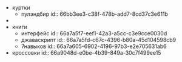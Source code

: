 - куртки
	- пулэндбир
	  id:: 66bb3ee3-c38f-478b-add7-8cd37c3e611b
-
- книги
	- интерфейс
	  id:: 66a7a5f7-eef1-42a3-a5cc-c3e9cce0030d
	- джаваскрипт
	  id:: 66a7a5fd-c67c-4396-b80a-45d104598cb9
	- 7навыков
	  id:: 66a7a605-6902-4196-97b3-e2e705631ab6
- кроссовки
  id:: 66a9048d-e0be-4b39-849a-30c7f499ee15
